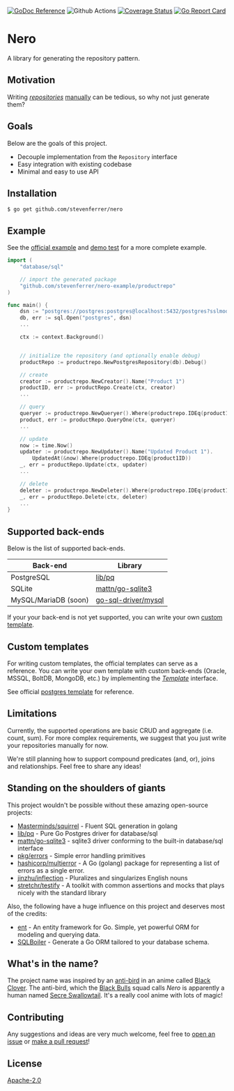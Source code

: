 [![GoDoc Reference](https://pkg.go.dev/badge/github.com/stevenferrer/nero)](https://pkg.go.dev/github.com/stevenferrer/nero)
![Github Actions](https://github.com/stevenferrer/nero/workflows/test/badge.svg)
[![Coverage Status](https://coveralls.io/repos/github/stevenferrer/nero/badge.svg?branch=main)](https://coveralls.io/github/stevenferrer/nero?branch=main)
[![Go Report Card](https://goreportcard.com/badge/github.com/stevenferrer/nero)](https://goreportcard.com/report/github.com/stevenferrer/nero)

# Nero

A library for generating the repository pattern.

## Motivation

Writing _[repositories](https://www.martinfowler.com/eaaCatalog/repository.html)_ [manually](https://golang.org/pkg/database/sql/#example_DB_QueryContext) can be tedious, so why not just generate them?

## Goals

Below are the goals of this project.

- Decouple implementation from the `Repository` interface
- Easy integration with existing codebase
- Minimal and easy to use API

## Installation

```console
$ go get github.com/stevenferrer/nero
```

## Example

See the [official example](https://github.com/stevenferrer/nero-example) and [demo test](./test/demo-test/playerrepo) for a more complete example.

```go
import (
    "database/sql"

    // import the generated package
    "github.com/stevenferrer/nero-example/productrepo"
)

func main() {
    dsn := "postgres://postgres:postgres@localhost:5432/postgres?sslmode=disable"
    db, err := sql.Open("postgres", dsn)
    ...

    ctx := context.Background()


    // initialize the repository (and optionally enable debug)
    productRepo := productrepo.NewPostgresRepository(db).Debug()

    // create
    creator := productrepo.NewCreator().Name("Product 1")
    productID, err := productRepo.Create(ctx, creator)
    ...

    // query
    queryer := productrepo.NewQueryer().Where(productrepo.IDEq(product1ID))
    product, err := productRepo.QueryOne(ctx, queryer)
    ...

    // update
    now := time.Now()
    updater := productrepo.NewUpdater().Name("Updated Product 1").
        UpdatedAt(&now).Where(productrepo.IDEq(product1ID))
    _, err = productRepo.Update(ctx, updater)
    ...

    // delete
    deleter := productrepo.NewDeleter().Where(productrepo.IDEq(product1ID))
    _, err = productRepo.Delete(ctx, deleter)
    ...
}
```

## Supported back-ends

Below is the list of supported back-ends.

| Back-end             | Library                                                       |
| -------------------- | ------------------------------------------------------------- |
| PostgreSQL           | [lib/pq](http://github.com/lib/pq)                            |
| SQLite               | [mattn/go-sqlite3](https://github.com/mattn/go-sqlite3)       |
| MySQL/MariaDB (soon) | [go-sql-driver/mysql](https://github.com/go-sql-driver/mysql) |

If your your back-end is not yet supported, you can write your own [custom template](#custom-templates).

## Custom templates

For writing custom templates, the official templates can serve as a reference. You can write your own template with custom back-ends (Oracle, MSSQL, BoltDB, MongoDB, etc.) by implementing the [_Template_](./template.go) interface.

See official [postgres template](./postgres_template.go) for reference.

## Limitations

Currently, the supported operations are basic CRUD and aggregate (i.e. count, sum). For more complex requirements, we suggest that you just write your repositories manually for now.

We're still planning how to support compound predicates (and, or), joins and relationships. Feel free to share any ideas!

## Standing on the shoulders of giants

This project wouldn't be possible without these amazing open-source projects:

- [Masterminds/squirrel](https://github.com/Masterminds/squirrel) - Fluent SQL generation in golang
- [lib/pq](https://github.com/lib/pq) - Pure Go Postgres driver for database/sql
- [mattn/go-sqlite3](https://github.com/mattn/go-sqlite3) - sqlite3 driver conforming to the built-in database/sql interface
- [pkg/errors](https://github.com/pkg/errors) - Simple error handling primitives
- [hashicorp/multierror](https://github.com/hashicorp/go-multierror) - A Go (golang) package for representing a list of errors as a single error.
- [jinzhu/inflection](https://github.com/jinzhu/inflection) - Pluralizes and singularizes English nouns
- [stretchr/testify](https://github.com/stretchr/testify) - A toolkit with common assertions and mocks that plays nicely with the standard library

Also, the following have a huge influence on this project and deserves most of the credits:

- [ent](https://github.com/facebook/ent) - An entity framework for Go. Simple, yet powerful ORM for modeling and querying data.
- [SQLBoiler](https://github.com/volatiletech/sqlboiler) - Generate a Go ORM tailored to your database schema.

## What's in the name?

The project name was inspired by an [anti-bird](https://blackclover.fandom.com/wiki/Anti-bird) in an anime called [Black Clover](https://blackclover.fandom.com/wiki/Black_Clover_Wiki). The anti-bird, which the [Black Bulls](https://blackclover.fandom.com/wiki/Black_Bull) squad calls _Nero_ is apparently a human named [Secre Swallowtail](https://blackclover.fandom.com/wiki/Secre_Swallowtail). It's a really cool anime with lots of magic!

## Contributing

Any suggestions and ideas are very much welcome, feel free to [open an issue](https://github.com/stevenferrer/nero/issues) or [make a pull request](https://github.com/stevenferrer/nero/pulls)!

## License

[Apache-2.0](LICENSE)
